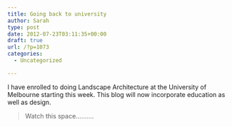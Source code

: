 ```yaml
---
title: Going back to university
author: Sarah
type: post
date: 2012-07-23T03:11:35+00:00
draft: true
url: /?p=1073
categories:
  - Uncategorized

---
```

I have enrolled to doing Landscape Architecture at the University of Melbourne starting this week. This blog will now incorporate education as well as design.

> Watch this space&#8230;&#8230;&#8230;.

&nbsp;